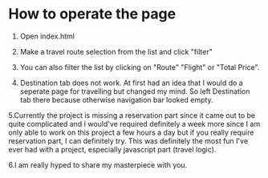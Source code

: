 # How to operate the page
1. Open index.html 

2. Make a travel route selection from the list and click "filter"

3. You can also filter the list by clicking on "Route" "Flight" or "Total Price". 

4. Destination tab does not work. At first had an idea that I would do a seperate page for travelling but changed my mind. So left Destination tab there because otherwise navigation bar looked empty.

5.Currently the project is missing a reservation part since it came out to be quite complicated and I would've required definitely a week more since I am only able to work on this project a few hours a day but if you really require reservation part, I can definitely try.
This was definitely the most fun I've ever had with a project, especially javascript part (travel logic). 

6.I am really hyped to share my masterpiece with you.
